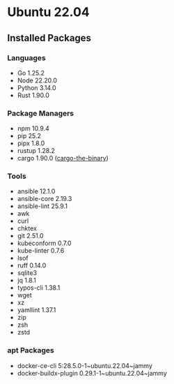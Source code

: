 # Ubuntu 22.04

## Installed Packages

### Languages

- Go 1.25.2
- Node 22.20.0
- Python 3.14.0
- Rust 1.90.0

### Package Managers

- npm 10.9.4
- pip 25.2
- pipx 1.8.0
- rustup 1.28.2
- cargo 1.90.0 ([cargo-the-binary](https://github.com/rust-lang/cargo/blob/master/src/cargo/version.rs))

### Tools

- ansible 12.1.0
- ansible-core 2.19.3
- ansible-lint 25.9.1
- awk
- curl
- chktex
- git 2.51.0
- kubeconform 0.7.0
- kube-linter 0.7.6
- lsof
- ruff 0.14.0
- sqlite3
- jq 1.8.1
- typos-cli 1.38.1
- wget
- xz
- yamllint 1.37.1
- zip
- zsh
- zstd

### apt Packages

- docker-ce-cli 5:28.5.0-1\~ubuntu.22.04\~jammy
- docker-buildx-plugin 0.29.1-1\~ubuntu.22.04\~jammy
